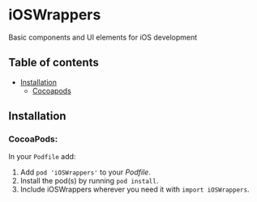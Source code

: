 # iOSWrappers
Basic components and UI elements for iOS development

## Table of contents

 * [Installation](#installation)
    * [Cocoapods](#cocoapods)

## Installation
### CocoaPods:
In your `Podfile` add:

1. Add `pod 'iOSWrappers'` to your *Podfile*.
2. Install the pod(s) by running `pod install`.
3. Include iOSWrappers wherever you need it with `import iOSWrappers`.
